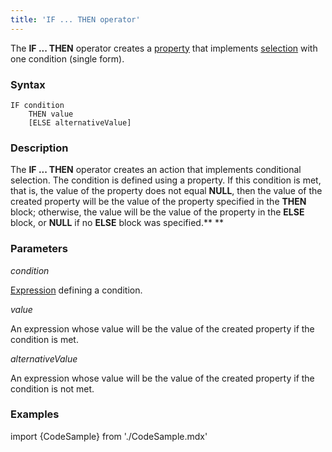 ```yaml
---
title: 'IF ... THEN operator'
---
```


The **IF ... THEN** operator creates a [property](Properties.md) that implements [selection](Selection_CASE_IF_MULTI_OVERRIDE_EXCLUSIVE_.md) with one condition (single form).

### Syntax

    IF condition 
        THEN value
        [ELSE alternativeValue]

### Description

The **IF ... THEN** operator creates an action that implements conditional selection. The condition is defined using a property. If this condition is met, that is, the value of the property does not equal **NULL**, then the value of the created property will be the value of the property specified in the **THEN** block; otherwise, the value will be the value of the property in the **ELSE** block, or **NULL** if no **ELSE** block was specified.** **

### Parameters

*condition*

[Expression](Expression.md) defining a condition. 

*value*

An expression whose value will be the value of the created property if the condition is met.

*alternativeValue*

An expression whose value will be the value of the created property if the condition is not met.

### Examples


import {CodeSample} from './CodeSample.mdx'

<CodeSample url="https://documentation.lsfusion.org/sample?file=OperatorPropertySample&block=ifthen"/>

